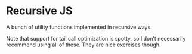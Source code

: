 # Recursive JS

A bunch of utility functions implemented in recursive ways.  

Note that support for tail call optimization is spotty, so I don't necessarily recommend using all of these.
They are nice exercises though.

